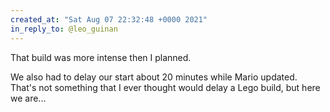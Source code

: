 ```yaml
---
created_at: "Sat Aug 07 22:32:48 +0000 2021"
in_reply_to: @leo_guinan
---
```


That build was more intense then I planned.

We also had to delay our start about 20 minutes while Mario updated. That's not something that I ever thought would delay a Lego build, but here we are...